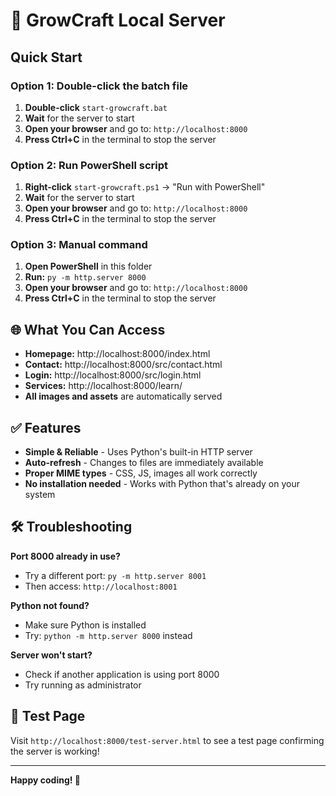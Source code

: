 # 🚀 GrowCraft Local Server

## Quick Start

### Option 1: Double-click the batch file
1. **Double-click** `start-growcraft.bat`
2. **Wait** for the server to start
3. **Open your browser** and go to: `http://localhost:8000`
4. **Press Ctrl+C** in the terminal to stop the server

### Option 2: Run PowerShell script
1. **Right-click** `start-growcraft.ps1` → "Run with PowerShell"
2. **Wait** for the server to start
3. **Open your browser** and go to: `http://localhost:8000`
4. **Press Ctrl+C** in the terminal to stop the server

### Option 3: Manual command
1. **Open PowerShell** in this folder
2. **Run:** `py -m http.server 8000`
3. **Open your browser** and go to: `http://localhost:8000`
4. **Press Ctrl+C** in the terminal to stop the server

## 🌐 What You Can Access

- **Homepage:** http://localhost:8000/index.html
- **Contact:** http://localhost:8000/src/contact.html
- **Login:** http://localhost:8000/src/login.html
- **Services:** http://localhost:8000/learn/
- **All images and assets** are automatically served

## ✅ Features

- **Simple & Reliable** - Uses Python's built-in HTTP server
- **Auto-refresh** - Changes to files are immediately available
- **Proper MIME types** - CSS, JS, images all work correctly
- **No installation needed** - Works with Python that's already on your system

## 🛠️ Troubleshooting

**Port 8000 already in use?**
- Try a different port: `py -m http.server 8001`
- Then access: `http://localhost:8001`

**Python not found?**
- Make sure Python is installed
- Try: `python -m http.server 8000` instead

**Server won't start?**
- Check if another application is using port 8000
- Try running as administrator

## 🎯 Test Page

Visit `http://localhost:8000/test-server.html` to see a test page confirming the server is working!

---

**Happy coding! 🎉**

